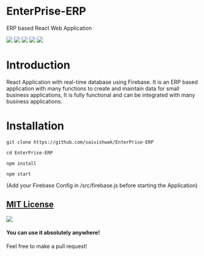 # EnterPrise-ERP
ERP based React Web Application

![](https://img.shields.io/github/issues/saivishwak/EnterPrise-ERP)
![](https://img.shields.io/github/forks/saivishwak/EnterPrise-ERP)
![](https://img.shields.io/github/stars/saivishwak/EnterPrise-ERP)
![](https://img.shields.io/github/license/saivishwak/EnterPrise-ERP)
![](https://img.shields.io/github/last-commit/saivishwak/EnterPrise-ERP)


# Introduction
React Application with real-time database using Firebase. It is an ERP based application with many functions to create and maintain data for small business applications, It is fully functional and can be integrated with many business applications.

# Installation
    
    git clone https://github.com/saivishwak/EnterPrise-ERP
    
    cd EnterPrise-ERP
    
    npm install
    
    npm start
    
(Add your Firebase Config in /src/firebase.js before starting the Application)

## [MIT License](https://raw.githubusercontent.com/saivishwak/EnterPrise-ERP/master/LICENSE)
<img src ="https://img.shields.io/badge/Important-notice-red" />
<h4>You can use it absolutely anywhere!</h4>

Feel free to make a pull request!
